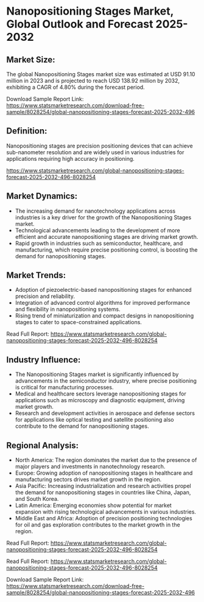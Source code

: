 <!DOCTYPE html>

<body>

<h1>Nanopositioning Stages Market, Global Outlook and Forecast 2025-2032</h1>

<h2>Market Size:</h2>
<p>The global Nanopositioning Stages market size was estimated at USD 91.10 million in 2023 and is projected to reach USD 138.92 million by 2032, exhibiting a CAGR of 4.80% during the forecast period.</p>
<p>Download Sample Report Link: <a href='https://www.statsmarketresearch.com/download-free-sample/8028254/global-nanopositioning-stages-forecast-2025-2032-496'>https://www.statsmarketresearch.com/download-free-sample/8028254/global-nanopositioning-stages-forecast-2025-2032-496</a></p>

<h2>Definition:</h2>
<p>Nanopositioning stages are precision positioning devices that can achieve sub-nanometer resolution and are widely used in various industries for applications requiring high accuracy in positioning.</p>
<p><a href='https://www.statsmarketresearch.com/global-nanopositioning-stages-forecast-2025-2032-496-8028254'>https://www.statsmarketresearch.com/global-nanopositioning-stages-forecast-2025-2032-496-8028254</a></p>

<h2>Market Dynamics:</h2>
<ul>
    <li>The increasing demand for nanotechnology applications across industries is a key driver for the growth of the Nanopositioning Stages market.</li>
    <li>Technological advancements leading to the development of more efficient and accurate nanopositioning stages are driving market growth.</li>
    <li>Rapid growth in industries such as semiconductor, healthcare, and manufacturing, which require precise positioning control, is boosting the demand for nanopositioning stages.</li>
</ul>

<h2>Market Trends:</h2>
<ul>
    <li>Adoption of piezoelectric-based nanopositioning stages for enhanced precision and reliability.</li>
    <li>Integration of advanced control algorithms for improved performance and flexibility in nanopositioning systems.</li>
    <li>Rising trend of miniaturization and compact designs in nanopositioning stages to cater to space-constrained applications.</li>
</ul>
<p>Read Full Report: <a href='https://www.statsmarketresearch.com/global-nanopositioning-stages-forecast-2025-2032-496-8028254'>https://www.statsmarketresearch.com/global-nanopositioning-stages-forecast-2025-2032-496-8028254</a></p>

<h2>Industry Influence:</h2>
<ul>
    <li>The Nanopositioning Stages market is significantly influenced by advancements in the semiconductor industry, where precise positioning is critical for manufacturing processes.</li>
    <li>Medical and healthcare sectors leverage nanopositioning stages for applications such as microscopy and diagnostic equipment, driving market growth.</li>
    <li>Research and development activities in aerospace and defense sectors for applications like optical testing and satellite positioning also contribute to the demand for nanopositioning stages.</li>
</ul>

<h2>Regional Analysis:</h2>
<ul>
    <li>North America: The region dominates the market due to the presence of major players and investments in nanotechnology research.</li>
    <li>Europe: Growing adoption of nanopositioning stages in healthcare and manufacturing sectors drives market growth in the region.</li>
    <li>Asia Pacific: Increasing industrialization and research activities propel the demand for nanopositioning stages in countries like China, Japan, and South Korea.</li>
    <li>Latin America: Emerging economies show potential for market expansion with rising technological advancements in various industries.</li>
    <li>Middle East and Africa: Adoption of precision positioning technologies for oil and gas exploration contributes to the market growth in the region.</li>
</ul>
<p>Read Full Report: <a href='https://www.statsmarketresearch.com/global-nanopositioning-stages-forecast-2025-2032-496-8028254'>https://www.statsmarketresearch.com/global-nanopositioning-stages-forecast-2025-2032-496-8028254</a></p>

<p>Read Full Report: <a href='https://www.statsmarketresearch.com/global-nanopositioning-stages-forecast-2025-2032-496-8028254'>https://www.statsmarketresearch.com/global-nanopositioning-stages-forecast-2025-2032-496-8028254</a></p>
<p>Download Sample Report Link: <a href='https://www.statsmarketresearch.com/download-free-sample/8028254/global-nanopositioning-stages-forecast-2025-2032-496'>https://www.statsmarketresearch.com/download-free-sample/8028254/global-nanopositioning-stages-forecast-2025-2032-496</a></p>

</body>
</html>
